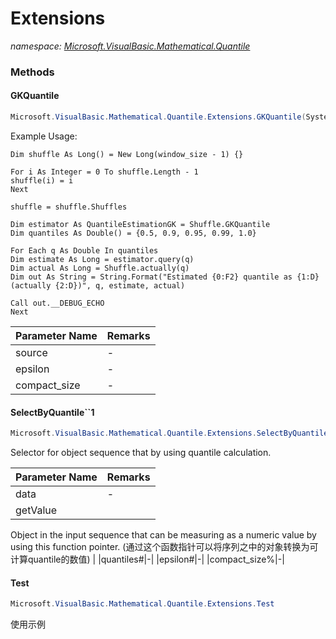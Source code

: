 ﻿# Extensions
_namespace: <a href="#" onClick="load('/docs/Microsoft.VisualBasic.Mathematical.Quantile/index.md')">Microsoft.VisualBasic.Mathematical.Quantile</a>_





### Methods

#### GKQuantile
```csharp
Microsoft.VisualBasic.Mathematical.Quantile.Extensions.GKQuantile(System.Collections.Generic.IEnumerable{System.Int64},System.Double,System.Int32)
```
Example Usage:
 
 ```vbnet
 Dim shuffle As Long() = New Long(window_size - 1) {}

 For i As Integer = 0 To shuffle.Length - 1
 shuffle(i) = i
 Next

 shuffle = shuffle.Shuffles

 Dim estimator As QuantileEstimationGK = Shuffle.GKQuantile
 Dim quantiles As Double() = {0.5, 0.9, 0.95, 0.99, 1.0}

 For Each q As Double In quantiles
 Dim estimate As Long = estimator.query(q)
 Dim actual As Long = Shuffle.actually(q)
 Dim out As String = String.Format("Estimated {0:F2} quantile as {1:D} (actually {2:D})", q, estimate, actual)

 Call out.__DEBUG_ECHO
 Next
 ```

|Parameter Name|Remarks|
|--------------|-------|
|source|-|
|epsilon|-|
|compact_size|-|


#### SelectByQuantile``1
```csharp
Microsoft.VisualBasic.Mathematical.Quantile.Extensions.SelectByQuantile``1(System.Collections.Generic.IEnumerable{``0},System.Func{``0,System.Int64},System.Double[],System.Double,System.Int32)
```
Selector for object sequence that by using quantile calculation.

|Parameter Name|Remarks|
|--------------|-------|
|data|-|
|getValue|
 Object in the input sequence that can be measuring as a numeric value by using this function pointer.
 (通过这个函数指针可以将序列之中的对象转换为可计算quantile的数值)
 |
|quantiles#|-|
|epsilon#|-|
|compact_size%|-|


#### Test
```csharp
Microsoft.VisualBasic.Mathematical.Quantile.Extensions.Test
```
使用示例


